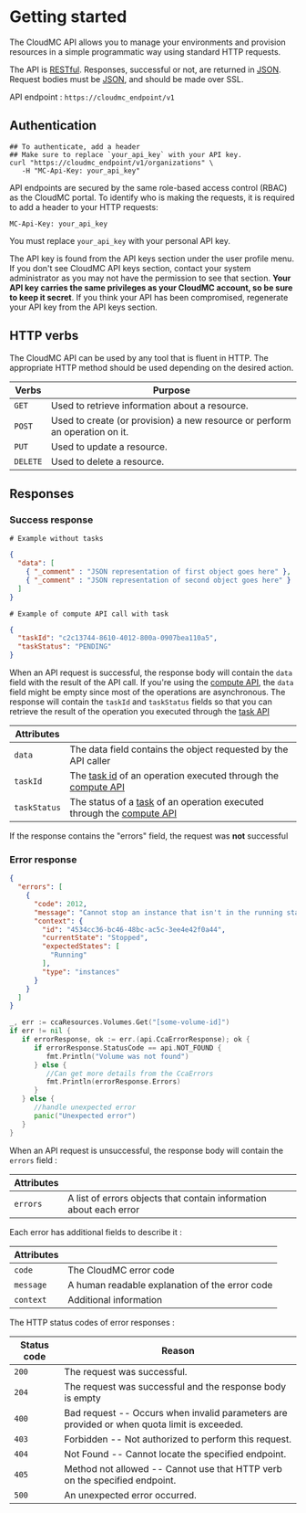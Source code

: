 # Getting started

The CloudMC API allows you to manage your environments and provision resources in a simple programmatic way using standard HTTP requests.

The API is  [RESTful](https://en.wikipedia.org/wiki/Representational_state_transfer). Responses, successful or not, are returned in [JSON](http://www.json.org/). Request bodies must be [JSON](http://www.json.org/), and should be made over SSL.

API endpoint : `https://cloudmc_endpoint/v1`

<!-- We have also developed tools to help consume our APIs. If you use `go`, check out our [library](https://github.com/cloud-ca/go-cloudca). If you use Terraform, check out our [provider](https://github.com/cloud-ca/terraform-cloudca). NB: both are being actively developed, so there is still some functionality missing.
 -->
## Authentication
<!-- ```go
import "github.com/cloud-ca/go-cloudca"
ccaClient := cca.NewCcaClient("your_api_key")
```
 -->
```shell
## To authenticate, add a header
## Make sure to replace `your_api_key` with your API key.
curl "https://cloudmc_endpoint/v1/organizations" \
   -H "MC-Api-Key: your_api_key"
```

<!-- ```dart
provider "cloudca" {
    api_key = "${var.my_api_key}"
}
``` -->

API endpoints are secured by the same role-based access control (RBAC) as the CloudMC portal. To identify who is making the requests, it is required to add a header to your HTTP requests:

`MC-Api-Key: your_api_key`

<aside class="notice">
You must replace <code>your_api_key</code> with your personal API key.
</aside>

The API key is found from the API keys section under the user profile menu. If you don't see CloudMC API keys section, contact your system administrator as you may not have the permission to see that section. **Your API key carries the same privileges as your CloudMC account, so be sure to keep it secret**. If you think your API has been compromised, regenerate your API key from the API keys section.

## HTTP verbs
The CloudMC API can be used by any tool that is fluent in HTTP. The appropriate HTTP method should be used depending on the desired action.

Verbs | Purpose
------ | -------
`GET` | Used to retrieve information about a resource.
`POST` | Used to create (or provision) a new resource or perform an operation on it.
`PUT` | Used to update a resource.
`DELETE` | Used to delete a resource.

## Responses
### Success response
<!--
```json
{
  "data": [
    { "_comment" : "JSON representation of first object goes here" },
    { "_comment" : "JSON representation of second object goes here" }
  ],
  "metadata": {
    "pageSize": 2,
    "pageCurrent": 1,
    "recordCount": 2,
    "sortField": "templateName",
    "sortOrder": "ASC"
  }
}
```
-->
```shell
# Example without tasks
```
```json
{
  "data": [
    { "_comment" : "JSON representation of first object goes here" },
    { "_comment" : "JSON representation of second object goes here" }
  ]
}
```
```shell
# Example of compute API call with task
```
```json
{
  "taskId": "c2c13744-8610-4012-800a-0907bea110a5",
  "taskStatus": "PENDING"
}
```
When an API request is successful, the response body will contain the `data` field with the result of the API call. If you're using the [compute API](#compute-api), the `data` field might be empty since most of the operations are asynchronous. The response will contain the `taskId` and `taskStatus` fields so that you can retrieve the result of the operation you executed through the [task API](#tasks)

Attributes | &nbsp;
--- | ---
`data` | The data field contains the object requested by the API caller
`taskId` | The [task id](#tasks) of an operation executed through the [compute API](#compute-api)
`taskStatus` | The status of a [task](#tasks) of an operation executed through the [compute API](#compute-api)
<!--
`metadata` | The metadata is an optionally returned field containing paging and sorting information
-->

<aside class="notice">
If the response contains the "errors" field, the request was <strong>not</strong> successful
</aside>

### Error response

```json
{
  "errors": [
    {
      "code": 2012,
      "message": "Cannot stop an instance that isn't in the running state",
      "context": {
        "id": "4534cc36-bc46-48bc-ac5c-3ee4e42f0a44",
        "currentState": "Stopped",
        "expectedStates": [
          "Running"
        ],
        "type": "instances"
      }
    }
  ]
}
```
```go
_, err := ccaResources.Volumes.Get("[some-volume-id]")
if err != nil {
   if errorResponse, ok := err.(api.CcaErrorResponse); ok {
      if errorResponse.StatusCode == api.NOT_FOUND {
         fmt.Println("Volume was not found")
      } else {
         //Can get more details from the CcaErrors
         fmt.Println(errorResponse.Errors)
      }
   } else {
      //handle unexpected error
      panic("Unexpected error")
   }
}
```

When an API request is unsuccessful, the response body will contain the `errors` field :

Attributes | &nbsp;
--- | ---
`errors` | A list of errors objects that contain information about each error

Each error has additional fields to describe it :

Attributes | &nbsp;
--- | ---
`code` | The CloudMC error code
`message` | A human readable explanation of the error code
`context` | Additional information

The HTTP status codes of error responses :

Status code | Reason
----------- | -------
`200` | The request was successful.
`204` | The request was successful and the response body is empty
`400` | Bad request -- Occurs when invalid parameters are provided or when quota limit is exceeded.
`403` | Forbidden -- Not authorized to perform this request.
`404` | Not Found -- Cannot locate the specified endpoint.
`405` | Method not allowed -- Cannot use that HTTP verb on the specified endpoint.
`500` | An unexpected error occurred.
<!--
## Paging & sorting
All `GET` endpoints returning a list of objects support pagination. The desired page of result is specified by providing the following HTTP query parameters:

Name | Description
------------------- | -----------
`page_number` | The page of data to retrieve
`page_size` | The number of items to display per page
`sort_by` | The field name to sort by
`sort_order` | The sort order (ASC or DESC)
-->
